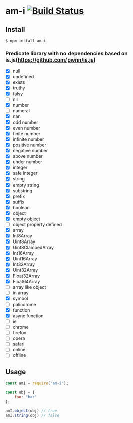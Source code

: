 # am-i [![Build Status](https://travis-ci.org/glundgren93/am-i.svg?branch=master)](https://travis-ci.org/glundgren93/am-i) 


## Install

```
$ npm install am-i
```


### Predicate library with no dependencies based on is.js(https://github.com/pwnn/is.js)

- [x] null
- [x] undefined
- [x] exists
- [x] truthy
- [x] falsy
- [ ] nil
- [x] number
- [ ] numeral
- [x] nan
- [x] odd number
- [x] even number
- [x] finite number
- [x] infinite number
- [x] positive number
- [x] negative number
- [x] above number
- [x] under number
- [x] integer
- [x] safe integer
- [x] string
- [x] empty string
- [x] substring
- [x] prefix
- [x] suffix
- [x] boolean
- [x] object
- [x] empty object
- [ ] object property defined
- [x] array
- [x] Int8Array
- [x] Uint8Array
- [x] Uint8ClampedArray
- [x] Int16Array
- [x] Uint16Array
- [x] Int32Array
- [x] Uint32Array
- [x] Float32Array
- [x] Float64Array
- [ ] array like object
- [ ] in array
- [x] symbol
- [ ] palindrome
- [x] function
- [x] async function
- [ ] ie
- [ ] chrome
- [ ] firefox
- [ ] opera
- [ ] safari
- [ ] online
- [ ] offline

## Usage

```js
const amI = require("am-i");

const obj = {
	foo: "bar"
};

amI.object(obj) // true
amI.string(obj) // false

```

